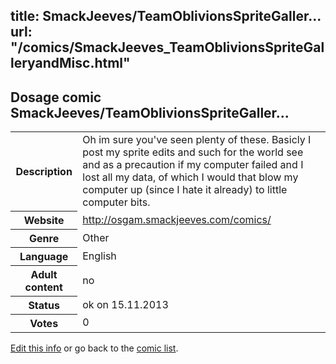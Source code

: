 title: SmackJeeves/TeamOblivionsSpriteGaller...
url: "/comics/SmackJeeves_TeamOblivionsSpriteGalleryandMisc.html"
---
Dosage comic SmackJeeves/TeamOblivionsSpriteGaller...
-----------------------------------------

<p id="msg"></p>
<script type="text/javascript">
if (window.location.search === '?edit_info_mail=sent_ok') {
  var elem = document.getElementById("msg");
  elem.innerHTML = 'Edited information sucessfully sent for review, which is usually done daily. Thanks!';
  elem.className = 'ok';
}
</script>
<table class="comicinfo">
<tr>
<th>Description</th><td>Oh im sure you've seen plenty of these. Basicly I post my sprite edits and such for the world see and as a precaution if my computer failed and I lost all my data, of which I would that blow my computer up (since I hate it already) to little computer bits.</td>
</tr>
<tr>
<th>Website</th><td><a href="http://osgam.smackjeeves.com/comics/">http://osgam.smackjeeves.com/comics/</a></td>
</tr>
<tr>
<th>Genre</th><td>Other</td>
</tr>
<tr>
<th>Language</th><td>English</td>
</tr>
<tr>
<th>Adult content</th><td>no</td>
</tr>
<tr>
<th>Status</th><td>ok on 15.11.2013</td>
</tr>
<tr>
<th>Votes</th><td>0</td>
</tr>
</table>

[Edit this info](SmackJeeves_TeamOblivionsSpriteGalleryandMisc_edit.html) or go back to the [comic list](../comic-index.html).

